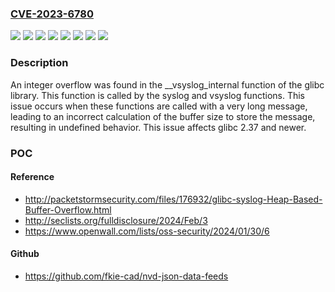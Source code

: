 ### [CVE-2023-6780](https://cve.mitre.org/cgi-bin/cvename.cgi?name=CVE-2023-6780)
![](https://img.shields.io/static/v1?label=Product&message=Fedora&color=blue)
![](https://img.shields.io/static/v1?label=Product&message=Red%20Hat%20Enterprise%20Linux%206&color=blue)
![](https://img.shields.io/static/v1?label=Product&message=Red%20Hat%20Enterprise%20Linux%207&color=blue)
![](https://img.shields.io/static/v1?label=Product&message=Red%20Hat%20Enterprise%20Linux%208&color=blue)
![](https://img.shields.io/static/v1?label=Product&message=Red%20Hat%20Enterprise%20Linux%209&color=blue)
![](https://img.shields.io/static/v1?label=Product&message=glibc&color=blue)
![](https://img.shields.io/static/v1?label=Version&message=n%2Fa&color=blue)
![](https://img.shields.io/static/v1?label=Vulnerability&message=Incorrect%20Calculation%20of%20Buffer%20Size&color=brighgreen)

### Description

An integer overflow was found in the __vsyslog_internal function of the glibc library. This function is called by the syslog and vsyslog functions. This issue occurs when these functions are called with a very long message, leading to an incorrect calculation of the buffer size to store the message, resulting in undefined behavior. This issue affects glibc 2.37 and newer.

### POC

#### Reference
- http://packetstormsecurity.com/files/176932/glibc-syslog-Heap-Based-Buffer-Overflow.html
- http://seclists.org/fulldisclosure/2024/Feb/3
- https://www.openwall.com/lists/oss-security/2024/01/30/6

#### Github
- https://github.com/fkie-cad/nvd-json-data-feeds

